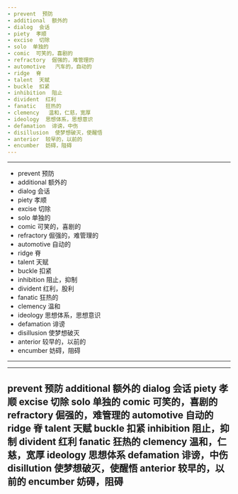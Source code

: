```yaml
---
- prevent  预防
- additional  额外的
- dialog  会话
- piety  孝顺
- excise  切除
- solo  单独的
- comic  可笑的，喜剧的
- refractory  倔强的，难管理的
- automotive   汽车的，自动的
- ridge  脊
- talent  天赋
- buckle  扣紧
- inhibition  阻止
- divident  红利
- fanatic   狂热的
- clemency   温和，仁慈，宽厚
- ideology  思想体系，思想意识
- defamation  诽谤，中伤
- disillusion  使梦想破灭，使醒悟
- anterior  较早的，以前的
- encumber  妨碍，阻碍
---
```


---
- prevent  预防
- additional  额外的
- dialog  会话
- piety  孝顺
- excise  切除
- solo  单独的
- comic  可笑的，喜剧的
- refractory  倔强的，难管理的
- automotive  自动的
- ridge  脊
- talent  天赋
- buckle  扣紧
- inhibition  阻止，抑制
- divident  红利，股利
- fanatic  狂热的
- clemency  温和
- ideology  思想体系，思想意识
- defamation  诽谤 
- disillusion  使梦想破灭
- anterior  较早的，以前的
- encumber  妨碍，阻碍
---

---
prevent  预防
additional  额外的
dialog  会话
piety  孝顺
excise  切除
solo  单独的
comic  可笑的，喜剧的
refractory   倔强的，难管理的
automotive  自动的
ridge  脊
talent  天赋
buckle  扣紧
inhibition  阻止，抑制
divident  红利 
fanatic 狂热的
clemency  温和，仁慈，宽厚
ideology  思想体系 
defamation  诽谤，中伤
disillution  使梦想破灭，使醒悟
anterior  较早的，以前的
encumber  妨碍，阻碍
---
